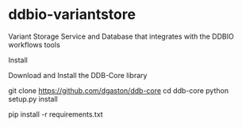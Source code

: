 # ddbio-variantstore
Variant Storage Service and Database that integrates with the DDBIO workflows tools

Install

Download and Install the DDB-Core library

git clone https://github.com/dgaston/ddb-core
cd ddb-core
python setup.py install

pip install -r requirements.txt

